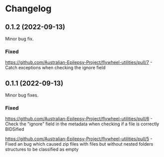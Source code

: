# Changelog

## 0.1.2 (2022-09-13)

Minor bug fix.

### Fixed

https://github.com/Australian-Epilepsy-Project/flywheel-utilities/pull/7 - Catch exceptions when checking the ignore field

## 0.1.1 (2022-09-13)

Minor bug fixes.

### Fixed
https://github.com/Australian-Epilepsy-Project/flywheel-utilities/pull/6 - Check the "ignore" field in the metadata when checking if a file is correctly BIDSified

https://github.com/Australian-Epilepsy-Project/flywheel-utilities/pull/5 - Fixed an bug which caused zip files with files but without nested folders structures to be classified as empty
